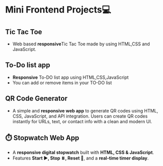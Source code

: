 # Mini Frontend Projects💻
## Tic Tac Toe
- Web based **responsive**Tic Tac Toe made by using HTML,CSS and JavaScript.
## To-Do list app 
- **Responsive** To-DO list app using HTML,CSS,JavaScript
- You can add or remove items in your TO-DO list
## QR Code Generator
- A simple and **responsive web app** to generate QR codes using HTML, CSS, JavaScript, and API integration. Users can create QR codes instantly for URLs, text, or contact info with a clean and modern UI.
## ⏱️ Stopwatch Web App
- A **responsive digital stopwatch** built with **HTML, CSS & JavaScript**.  
- Features **Start ▶️, Stop ⏸️, Reset 🔄**, and a **real-time timer display**.
